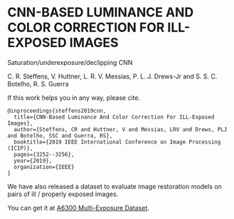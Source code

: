 # CNN-BASED LUMINANCE AND COLOR CORRECTION FOR ILL-EXPOSED IMAGES
Saturation/underexposure/declipping CNN

C. R. Steffens, V. Huttner, L. R. V. Messias, P. L. J. Drews-Jr and S. S. C. Botelho, R. S. Guerra

If this work helps you in any way, please cite.


```
@inproceedings{steffens2019cnn,
  title={CNN-Based Luminance And Color Correction For ILL-Exposed Images},
  author={Steffens, CR and Huttner, V and Messias, LRV and Drews, PLJ and Botelho, SSC and Guerra, RS},
  booktitle={2019 IEEE International Conference on Image Processing (ICIP)},
  pages={3252--3256},
  year={2019},
  organization={IEEE}
}
```


We have also released a dataset to evaluate image restoration models on pairs of ill / properly exposed images.

You can get it at [A6300 Multi-Exposure Dataset](https://github.com/steffensbola/a6300_multi_exposure_dataset).
